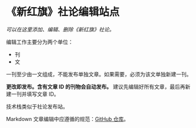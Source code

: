 # 《新红旗》社论编辑站点

*可以在这里添加、编辑、删除《新红旗》社论。*

编辑工作主要分为两个单位：
- 刊
- 文

一刊至少由一文组成，不能发布单独文章。如果需要，必须为该文单独新建一刊。

**更改即发布。含有文章 ID 的刊物会自动发布。** 建议先编辑好所有文章，最后再新建一刊并填写文章 ID。

技术栈类似于社论发布站。

Markdown 文章编辑中应遵循的规范：[GitHub 仓库](https://github.com/HongqiNew/standards/blob/main/web-md/README.md)。

